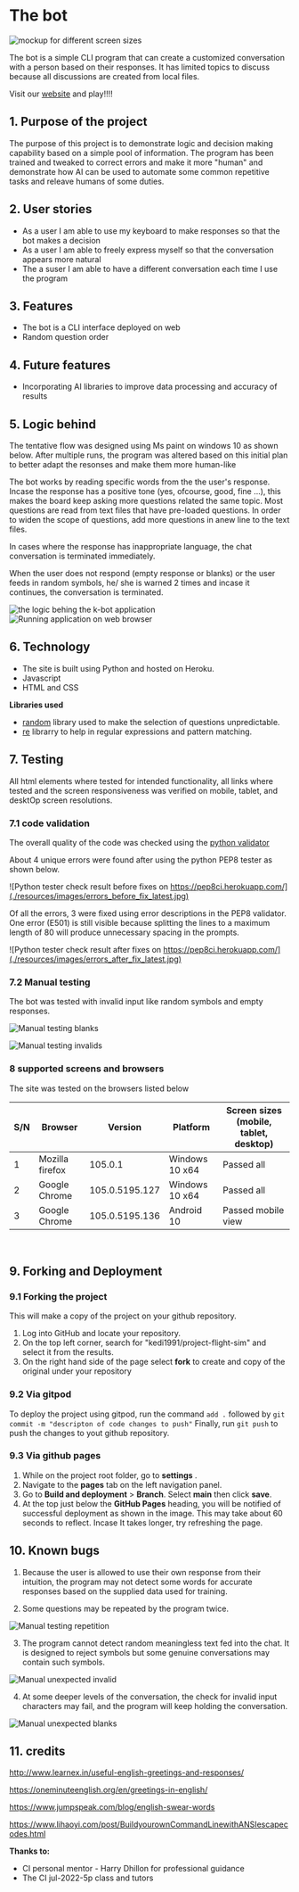 **<h1>The bot</h1>**
![mockup for different screen sizes](./resources/images/mockup.png)

The bot is a simple CLI program that can create a customized conversation with a person based on their responses. It has limited topics to discuss because all discussions are created from local files.

Visit our [website](https://the-bot.herokuapp.com/) and play!!!!
<h2>1. Purpose of the project</h2>

The purpose of this project is to demonstrate logic and decision making capability based on a simple pool of information. The program has been trained and tweaked to correct errors and make it more "human" and demonstrate how AI can be used to automate some common repetitive tasks and releave humans of some duties.

<h2>2. User stories</h2>

- As a user I am able to use my keyboard to make responses so that the bot makes a decision
- As a user I am able to freely express myself so that the conversation appears more natural
- The a suser I am able to have a different conversation each time I use the program


<h2>3. Features</h2>

- The bot is a CLI interface deployed on web
- Random question order

<h2>4. Future features</h2>

- Incorporating AI libraries to improve data processing and accuracy of results


<h2>5. Logic behind</h2>

The tentative flow was designed using Ms paint on windows 10 as shown below. After multiple runs, the program was altered based on this initial plan to better adapt the resonses and make them more human-like

The bot works by reading specific words from the the user's response. Incase the response has a positive tone (yes, ofcourse, good, fine ...), this makes the board keep asking more questions related the same topic. Most questions are read from text files that have pre-loaded questions. In order to widen the scope of questions, add more questions in anew line to the text files.

In cases where the response has inappropriate language, the chat conversation is terminated immediately. 

When the user does not respond (empty response or blanks) or the user feeds in random symbols, he/ she is warned 2 times and incase it continues, the conversation is terminated.

![the logic behing the k-bot application](./resources/images/flow_python.png)
![Running application on web browser](./resources/images/python_dryrun.png)

<h2>6. Technology</h2>

- The site is built using Python and hosted on Heroku.
- Javascript
- HTML and CSS

**Libraries used**

- [random](https://docs.python.org/3/library/random.html) library used to make the selection of questions unpredictable.
- [re](https://docs.python.org/3/library/re.html) librarry to help in regular expressions and pattern matching.


<h2>7. Testing</h2>

All html elements where tested for intended functionality, all links where tested and the screen responsiveness was verified on mobile, tablet, and desktOp screen resolutions.

<h3>7.1 code validation</h3>

The overall quality of the code was checked using the [python validator](https://pep8ci.herokuapp.com/)

About 4 unique errors were found after using the python PEP8 tester as shown below.

![Python tester check result before fixes on https://pep8ci.herokuapp.com/](./resources/images/errors_before_fix_latest.jpg)

Of all the errors, 3 were fixed using error descriptions in the PEP8 validator. One error (E501) is still visible because splitting the lines to a maximum length of 80 will produce unnecessary spacing in the prompts.

![Python tester check result after fixes on https://pep8ci.herokuapp.com/](./resources/images/errors_after_fix_latest.jpg)


<h3> 7.2 Manual testing</h3>

The bot was tested with invalid input like random symbols and empty responses. 

![Manual testing blanks](./resources/images/testing_blanks.jpg)

![Manual testing invalids](./resources/images/testing_invalids.jpg)

<h3>8 supported screens and browsers</h3>
 
The site was tested on the browsers listed below

| S/N | Browser         | Version        | Platform       | Screen sizes (mobile, tablet, desktop) |
|-----|-----------------|----------------|----------------|----------------------------------------|
| 1   | Mozilla firefox | 105.0.1        | Windows 10 x64 | Passed all                             |
| 2   | Google Chrome   | 105.0.5195.127 | Windows 10 x64 | Passed all                             |
| 3   | Google Chrome   | 105.0.5195.136 | Android 10     | Passed mobile view                     |

<br>


<h2>9. Forking and Deployment</h2>

<h3>9.1 Forking the project</h3>
This will make a copy of the project on your github repository.

1. Log into GitHub and locate your repository.
2. On the top left corner, search for "kedi1991/project-flight-sim" and select it from the results.
3. On the right hand side of the page select  **fork** to create and copy of the original under your repository

<h3>9.2 Via gitpod</h3>

To deploy the project using gitpod, run the command `add .` followed by `git commit -m "descripton of code changes to push"` 
Finally, run `git push` to push the changes to yout github repository.

<h3>9.3 Via github pages</h3>

1. While on the project root folder, go to **settings** .
2. Navigate to the **pages** tab on the left navigation panel.
3. Go to **Build and deployment** > **Branch**. Select **main** then click **save**.
4. At the top just below the **GitHub Pages** heading, you will be notified of successful deployment as shown in the image. This may take about 60 seconds to reflect. Incase It takes longer, try refreshing the page.

<h2>10. Known bugs</h2>

1. Because the user is allowed to use their own response from their intuition, the program may not detect some words for accurate responses based on the supplied data used for training.

2. Some questions may be repeated by the program twice.

![Manual testing repetition](./resources/images/testing_unexpected_repeat.jpg)

3. The program cannot detect random meaningless text fed into the chat. It is designed to reject symbols but some genuine conversations may contain such symbols.

![Manual unexpected invalid](./resources/images/testing_unexpected_invalid.jpg)

4. At some deeper levels of the conversation, the check for invalid input characters may fail, and the program will keep holding the conversation.

![Manual unexpected blanks](./resources/images/testing_unexpected_stop.jpg)

<h2>11. credits</h2>

http://www.learnex.in/useful-english-greetings-and-responses/

https://oneminuteenglish.org/en/greetings-in-english/

https://www.jumpspeak.com/blog/english-swear-words

https://www.lihaoyi.com/post/BuildyourownCommandLinewithANSIescapecodes.html


**Thanks to:**
- CI personal mentor - Harry Dhillon for professional guidance
- The CI jul-2022-5p class and tutors



